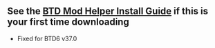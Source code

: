 ## See the [BTD Mod Helper Install Guide](https://github.com/gurrenm3/BTD-Mod-Helper/wiki/Install-Guide) if this is your first time downloading
<!--Mod Browser Message Start-->
- Fixed for BTD6 v37.0